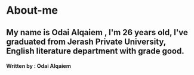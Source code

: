# About-me
## My name is Odai Alqaiem , I'm 26 years old, I've graduated from Jerash Private University, English literature department with grade good.

#### Written by : Odai Alqaiem
